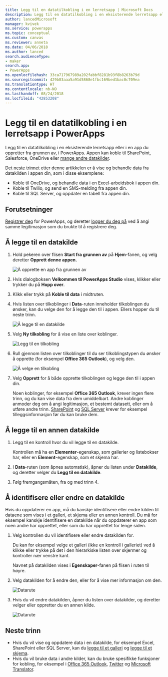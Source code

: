 ```yaml
---
title: Legg til en datatilkobling i en lerretsapp | Microsoft Docs
description: Legg til en datatilkobling i en eksisterende lerretsapp eller en tom app
author: lancedMicrosoft
manager: kvivek
ms.service: powerapps
ms.topic: conceptual
ms.custom: canvas
ms.reviewer: anneta
ms.date: 04/06/2018
ms.author: lanced
search.audienceType:
- maker
search.app:
- PowerApps
ms.openlocfilehash: 33ca717967989a202fabbf8281b93f8b8263b79d
ms.sourcegitcommit: 429b83aaa5a91d5868e1fbc169bed1bac0c709ea
ms.translationtype: HT
ms.contentlocale: nb-NO
ms.lasthandoff: 08/24/2018
ms.locfileid: "42853208"
---
```

# <a name="add-a-data-connection-to-a-canvas-app-in-powerapps"></a>Legg til en datatilkobling i en lerretsapp i PowerApps

Legg til en datatilkobling i en eksisterende lerretsapp eller i en app du oppretter fra grunnen av, i PowerApps. Appen kan koble til SharePoint, Salesforce, OneDrive eller [mange andre datakilder](connections-list.md).

Det [neste trinnet](#next-steps) etter denne artikkelen er å vise og behandle data fra datakilden i appen din, som i disse eksemplene:

* Koble til OneDrive, og behandle data i en Excel-arbeidsbok i appen din.
* Koble til Twilio, og send en SMS-melding fra appen din.
* Koble til SQL Server, og oppdater en tabell fra appen din.

## <a name="prerequisites"></a>Forutsetninger

[Registrer deg](../signup-for-powerapps.md) for PowerApps, og deretter [logger du deg på](http://web.powerapps.com?utm_source=padocs&utm_medium=linkinadoc&utm_campaign=referralsfromdoc) ved å angi samme legitimasjon som du brukte til å registrere deg.

## <a name="add-a-data-source"></a>Å legge til en datakilde
1. Hold pekeren over flisen **Start fra grunnen av** på **Hjem**-fanen, og velg deretter **Opprett denne appen.**

    ![Å opprette en app fra grunnen av](./media/add-data-connection/blank-app-tile.png)

1. Hvis dialogboksen **Velkommen til PowerApps Studio** vises, klikker eller trykker du på **Hopp over**.

3. Klikk eller trykk på **Koble til data** i midtruten.

4. Hvis listen over tilkoblinger i **Data**-ruten inneholder tilkoblingen du ønsker, kan du velge den for å legge den til i appen. Ellers hopper du til neste trinn.

    ![Å legge til en datakilde](./media/add-data-connection/choose-existing-connections.png)

5. Velg **Ny tilkobling** for å vise en liste over koblinger.

    ![Legg til en tilkobling](./media/add-data-connection/new-connection.png)

6. Rull gjennom listen over tilkoblinger til du ser tilkoblingstypen du ønsker å opprette (for eksempel **Office 365 Outlook**), og velg den.

    ![Å velge en tilkobling](./media/add-data-connection/choose-connection.png)

7. Velg **Opprett** for å både opprette tilkoblingen og legge den til i appen din.

    Noen koblinger, for eksempel **Office 365 Outlook**, krever ingen flere trinn, og du kan vise data fra dem umiddelbart. Andre koblinger anmoder deg om å angi legitimasjon, et bestemt datasett, eller om å utføre andre trinn. [SharePoint](connections/connection-sharepoint-online.md) og [SQL Server](connections/connection-azure-sqldatabase.md) krever for eksempel tilleggsinformasjon før du kan bruke dem.

## <a name="add-another-data-source"></a>Å legge til en annen datakilde
1. Legg til en kontroll hvor du vil legge til en datakilde.

    Kontrollen må ha en **Elementer**-egenskap, som gallerier og listebokser har, eller en **Element**-egenskap, som et skjema har.

1. I **Data**-ruten (som åpnes automatisk), åpner du listen under **Datakilde**, og deretter velger du **Legg til en datakilde**.

1. Følg fremgangsmåten, fra og med trinn 4.

## <a name="identify-or-change-a-data-source"></a>Å identifisere eller endre en datakilde
Hvis du oppdaterer en app, må du kanskje identifisere eller endre kilden til dataene som vises i et galleri, et skjema eller en annen kontroll. Du må for eksempel kanskje identifisere en datakilde når du oppdaterer en app som noen andre har opprettet, eller som du har opprettet for lenge siden.

1. Velg kontrollen du vil identifisere eller endre datakilden for.

    Du kan for eksempel velge et galleri (ikke en kontroll i galleriet) ved å klikke eller trykke på det i den hierarkiske listen over skjermer og kontroller nær venstre kant.

    Navnet på datakilden vises i **Egenskaper**-fanen på flisen i ruten til høyre.

2. Velg datakilden for å endre den, eller for å vise mer informasjon om den.

    ![Datarute](./media/add-data-connection/data-pane.png)

3. Hvis du vil endre datakilden, åpner du listen over datakilder, og deretter velger eller oppretter du en annen kilde.

     ![Datarute](./media/add-data-connection/datasource-list.png)

## <a name="next-steps"></a>Neste trinn
* Hvis du vil vise og oppdatere data i en datakilde, for eksempel Excel, SharePoint eller SQL Server, kan du [legge til et galleri](add-gallery.md) og [legge til et skjema](add-form.md).
* Hvis du vil bruke data i andre kilder, kan du bruke spesifikke funksjoner for kobling, for eksempel i [Office 365 Outlook](connections/connection-office365-outlook.md), [Twitter](connections/connection-twitter.md) og [Microsoft Translator](connections/connection-microsoft-translator.md).
